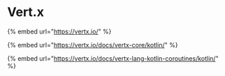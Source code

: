 # Vert.x

{% embed url="https://vertx.io/" %}

{% embed url="https://vertx.io/docs/vertx-core/kotlin/" %}

{% embed url="https://vertx.io/docs/vertx-lang-kotlin-coroutines/kotlin/" %}



